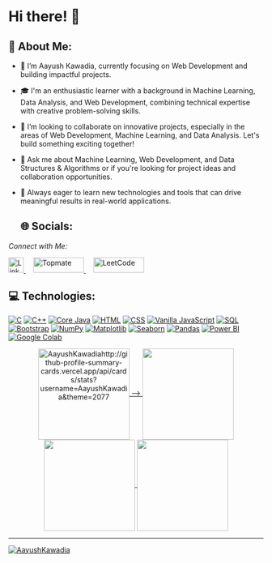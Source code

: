 # Hi there! 👋

## 💫 About Me:
- 🔭 I’m Aayush Kawadia, currently focusing on Web Development and building impactful projects.
- 🎓 I'm an enthusiastic learner with a background in Machine Learning, Data Analysis, and Web Development, combining technical expertise with creative problem-solving skills.
- 👯 I’m looking to collaborate on innovative projects, especially in the areas of Web Development, Machine Learning, and Data Analysis. Let's build something exciting together!
- 💬 Ask me about Machine Learning, Web Development, and Data Structures & Algorithms or if you're looking for project ideas and collaboration opportunities.
- 🚀 Always eager to learn new technologies and tools that can drive meaningful results in real-world applications.


  ## 🌐 Socials:
*Connect with Me:*

<a href="https://www.linkedin.com/in/aayushkawadia" target="blank">
    <img src="https://raw.githubusercontent.com/rahuldkjain/github-profile-readme-generator/master/src/images/icons/Social/linked-in-alt.svg" alt="LinkedIn" width="30" height="30" />
</a>
<a href="https://topmate.io/aayushkawadia" target="blank" style="margin-left: 15px;">
    <img src="https://img.shields.io/badge/Topmate-5D3FD3.svg?style=flat&logo=web&logoColor=white" alt="Topmate" width="100" height="30" />
</a>
<a href="https://leetcode.com/u/aayushkawadia2004/" target="blank" style="margin-left: 15px;">
    <img src="https://img.shields.io/badge/LeetCode-FFA116.svg?style=flat&logo=leetcode&logoColor=black" alt="LeetCode" width="100" height="30" />
</a>



## 💻 Technologies:

[![C](https://img.shields.io/badge/C-%2300598B.svg?logo=c&logoColor=white)](https://en.wikipedia.org/wiki/C_(programming_language))
[![C++](https://img.shields.io/badge/C++-%2300599C.svg?logo=c%2B%2B&logoColor=white)](https://en.wikipedia.org/wiki/C%2B%2B)
[![Core Java](https://img.shields.io/badge/Core%20Java-%23F89820.svg?logo=java&logoColor=white)](https://en.wikipedia.org/wiki/Java_(programming_language))
[![HTML](https://img.shields.io/badge/HTML5-%23E34F26.svg?logo=html5&logoColor=white)](https://en.wikipedia.org/wiki/HTML)
[![CSS](https://img.shields.io/badge/CSS3-%231572B6.svg?logo=css3&logoColor=white)](https://en.wikipedia.org/wiki/CSS)
[![Vanilla JavaScript](https://img.shields.io/badge/Vanilla%20JavaScript-%23F7DF1E.svg?logo=javascript&logoColor=black)](https://en.wikipedia.org/wiki/JavaScript)
[![SQL](https://img.shields.io/badge/SQL-%234F5B93.svg?logo=postgresql&logoColor=white)](https://en.wikipedia.org/wiki/SQL)
[![Bootstrap](https://img.shields.io/badge/Bootstrap-%23563D7A.svg?logo=bootstrap&logoColor=white)](https://en.wikipedia.org/wiki/Bootstrap_(front-end_framework))
[![NumPy](https://img.shields.io/badge/NumPy-%23013243.svg?logo=numpy&logoColor=white)](https://en.wikipedia.org/wiki/NumPy)
[![Matplotlib](https://img.shields.io/badge/Matplotlib-%233B8EB8.svg?logo=matplotlib&logoColor=white)](https://en.wikipedia.org/wiki/Matplotlib)
[![Seaborn](https://img.shields.io/badge/Seaborn-%23E5734A.svg?logo=seaborn&logoColor=white)](https://en.wikipedia.org/wiki/Seaborn)
[![Pandas](https://img.shields.io/badge/Pandas-%23121011.svg?logo=pandas&logoColor=white)](https://en.wikipedia.org/wiki/Pandas_(software))
[![Power BI](https://img.shields.io/badge/Power%20BI-%23F25028.svg?logo=microsoft-powerbi&logoColor=white)](https://en.wikipedia.org/wiki/Power_BI)
[![Google Colab](https://img.shields.io/badge/Google%20Colab-%23FFAA00.svg?logo=googlecolab&logoColor=white)](https://colab.research.google.com/)


<div align="center">
<a href="https://github.com/AayushKawadia">
<img align="center" src="https://github-readme-streak-stats.herokuapp.com/?username=AayushKawadia&label=Profile%20views&color=0e75b6&style=flat" alt="AayushKawadiahttp://github-profile-summary-cards.vercel.app/api/cards/stats?username=AayushKawadia&theme=2077" height="180em" /> -->
<img align="center" src="http://github-profile-summary-cards.vercel.app/api/cards/most-commit-language?username=AayushKawadia&theme=2077" height="180em" />
<!-- <img align="center" src="http://github-profile-summary-cards.vercel.app/api/cards/repos-per-language?username=AayushKawadia&theme=2077" height="180em" /> -->
<img align="center" src="http://github-profile-summary-cards.vercel.app/api/cards/productive-time?username=AayushKawadia&theme=2077" height="180em" />
<img align="center" src="http://github-profile-summary-cards.vercel.app/api/cards/profile-details?username=AayushKawadia&theme=2077" height="180em" />


---


<p align="left"> <img src="https://komarev.com/ghpvc/?username=AayushKawadia&label=Profile%20views&color=0e75b6&style=flat" alt="AayushKawadia" /> </p>
